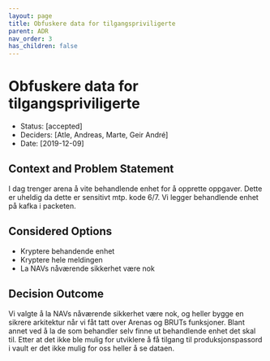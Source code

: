 ```yaml
---
layout: page
title: Obfuskere data for tilgangspriviligerte
parent: ADR
nav_order: 3
has_children: false
---
```


# Obfuskere data for tilgangspriviligerte

* Status: [accepted]
* Deciders: [Atle, Andreas, Marte, Geir André] 
* Date: [2019-12-09]

## Context and Problem Statement

I dag trenger arena å vite behandlende enhet for å opprette oppgaver. Dette er uheldig da dette er sensitivt mtp. kode 6/7.
Vi legger behandlende enhet på kafka i packeten.

## Considered Options

* Kryptere behandende enhet
* Kryptere hele meldingen
* La NAVs nåværende sikkerhet være nok

## Decision Outcome

Vi valgte å la NAVs nåværende sikkerhet være nok, og heller bygge en sikrere arkitektur når vi fåt tatt over Arenas og BRUTs funksjoner.
Blant annet ved å la de som behandler selv finne ut behandlende enhet det skal til.
Etter at det ikke ble mulig for utviklere å få tilgang til produksjonspassord i vault er det ikke mulig for oss heller å se dataen.
